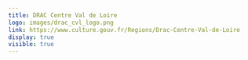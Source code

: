 ```yaml
---
title: DRAC Centre Val de Loire
logo: images/drac_cvl_logo.png
link: https://www.culture.gouv.fr/Regions/Drac-Centre-Val-de-Loire
display: true
visible: true
---
```

